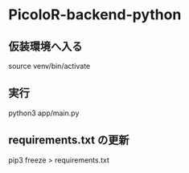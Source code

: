 # PicoloR-backend-python


## 仮装環境へ入る
source venv/bin/activate

## 実行
python3 app/main.py

## requirements.txt の更新
pip3 freeze > requirements.txt